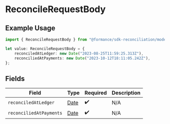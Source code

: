 # ReconcileRequestBody

## Example Usage

```typescript
import { ReconcileRequestBody } from "@formance/sdk-reconciliation/models/operations";

let value: ReconcileRequestBody = {
    reconciledAtLedger: new Date("2023-08-25T11:59:25.313Z"),
    reconciliedAtPayments: new Date("2023-10-12T18:11:05.242Z"),
};
```

## Fields

| Field                                                                                         | Type                                                                                          | Required                                                                                      | Description                                                                                   |
| --------------------------------------------------------------------------------------------- | --------------------------------------------------------------------------------------------- | --------------------------------------------------------------------------------------------- | --------------------------------------------------------------------------------------------- |
| `reconciledAtLedger`                                                                          | [Date](https://developer.mozilla.org/en-US/docs/Web/JavaScript/Reference/Global_Objects/Date) | :heavy_check_mark:                                                                            | N/A                                                                                           |
| `reconciliedAtPayments`                                                                       | [Date](https://developer.mozilla.org/en-US/docs/Web/JavaScript/Reference/Global_Objects/Date) | :heavy_check_mark:                                                                            | N/A                                                                                           |